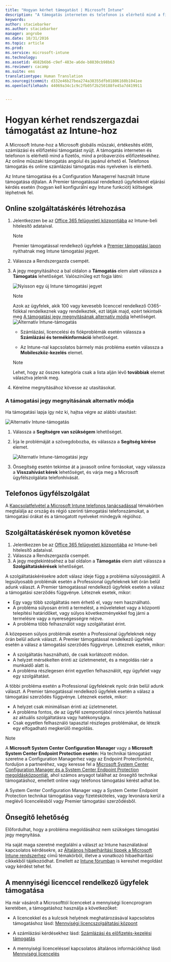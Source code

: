 ```yaml
---
title: "Hogyan kérhet támogatást | Microsoft Intune"
description: "A támogatás interneten és telefonon is elérhető mind a fizetős, mind a próbaverziós előfizetésekhez."
keywords: 
author: staciebarker
ms.author: staciebarker
manager: angrobe
ms.date: 10/31/2016
ms.topic: article
ms.prod: 
ms.service: microsoft-intune
ms.technology: 
ms.assetid: 4682b6b6-c9ef-483e-a6de-b8830cb98b63
ms.reviewer: cacamp
ms.suite: ems
translationtype: Human Translation
ms.sourcegitcommit: d332e46b27bea274a38355dfb01806160b1041ee
ms.openlocfilehash: 44069a34c1c9c2fb05f2b250188fe45a7d419911


---
```


# <a name="how-to-get-admin-support-for-microsoft-intune"></a>Hogyan kérhet rendszergazdai támogatást az Intune-hoz

A Microsoft Intune-hoz a Microsoft globális műszaki, értékesítés előtti, számlázási és előfizetési támogatást nyújt. A támogatás interneten és telefonon is elérhető mind a fizetős, mind a próbaverziós előfizetésekhez. Az online műszaki támogatás angolul és japánul érhető el. Telefonos támogatás és online számlázási támogatás más nyelveken is elérhető.

Az Intune támogatása és a Configuration Managerrel használt Intune támogatása díjtalan. A Premier támogatással rendelkező ügyfeleknél eljárási kérdés esetén (hogyan kell konfigurálni egy Intune funkciót) költségek léphetnek fel.

## <a name="create-an-online-service-request"></a>Online szolgáltatáskérés létrehozása

1.  Jelentkezzen be az [Office 365 felügyeleti központjába](https://portal.office.com) az Intune-beli hitelesítő adataival. 
    >[!NOTE]
    >
    >Premier támogatással rendelkező ügyfelek a [Premier támogatási lapon](https://support.microsoft.com/en-us/premier/contacts) nyithatnak meg Intune támogatási jegyet.

2.  Válassza a Rendszergazda csempét.
3.  A jegy megnyitásához a bal oldalon a **Támogatás** elem alatt válassza a **Támogatás** lehetőséget. Valószínűleg ezt fogja látni:

    ![Nyisson egy új Intune támogatási jegyet](../media/suport-open-ticket.png)

    >[!NOTE]
    >
    >  Azok az ügyfelek, akik 100 vagy kevesebb licenccel rendelkező O365-fiókkal rendelkeznek vagy rendelkeztek, ezt látják majd, ezért tekintsék meg [A támogatási jegy megnyitásának alternatív módja](#alternate-method-to-open-a-support-ticket) lehetőséget.
    > ![Alternatív Intune-támogatás](../media/alternate-support-ui.png)

    -   Számlázási, licencelési és fiókproblémák esetén válassza a **Számlázási és termékinformáció** lehetőséget.

    -   Az Intune-nal kapcsolatos bármely más probléma esetén válassza a **Mobileszköz-kezelés** elemet.

    > [!NOTE]
    > Lehet, hogy az összes kategória csak a lista alján lévő **továbbiak** elemet választva jelenik meg.

3.  Kérelme megnyitásához kövesse az utasításokat. 

### <a name="alternate-method-to-open-a-support-ticket"></a>A támogatási jegy megnyitásának alternatív módja

Ha támogatási lapja így néz ki, hajtsa végre az alábbi utasítást:

![Alternatív Intune-támogatás](../media/alternate-support-ui.png)


1. Válassza a **Segítségre van szükségem** lehetőséget.
2. Írja le problémáját a szövegdobozba, és válassza a **Segítség kérése** elemet.

    ![Alternatív Intune-támogatási jegy](../media/support-need-help.png)

3. Önsegítség esetén tekintse át a javasolt online forrásokat, vagy válassza a **Visszahívást kérek** lehetőséget, és várja meg a Microsoft ügyfélszolgálata telefonhívását.

## <a name="support-by-phone"></a>Telefonos ügyfélszolgálat
A [Kapcsolatfelvétel a Microsoft Intune telefonos tanácsadással](contact-assisted-phone-support-for-microsoft-intune.md) témakörben megtalálja az ország és régió szerinti támogatási telefonszámokat, a támogatási órákat és a támogatott nyelveket mindegyik régióhoz.

## <a name="track-your-service-requests"></a>Szolgáltatáskérések nyomon követése
1.  Jelentkezzen be az [Office 365 felügyeleti központjába](https://portal.office.com) az Intune-beli hitelesítő adataival. 
2.  Válassza a Rendszergazda csempét.
3.  A jegy megtekintéséhez a bal oldalon a **Támogatás** elem alatt válassza a **Szolgáltatáskérések** lehetőséget. 

A szolgáltatáskérésekre adott válasz ideje függ a probléma súlyosságától. A legsúlyosabb problémák esetén a Professional ügyfeleknek két órán belül adunk választ. A Premier támogatással rendelkező ügyfelek esetén a válasz a támogatási szerződés függvénye. Léteznek esetek, mikor:

- Egy vagy több szolgáltatás nem érhető el, vagy nem használható. 
- A probléma súlyosan érinti a termelést, a műveleteket vagy a központi telepítési határidőket, vagy súlyos következményekkel fog járni a termelésre vagy a nyereségességre nézve. 
- A probléma több felhasználót vagy szolgáltatást érint.

A közepesen súlyos problémák esetén a Professional ügyfeleknek négy órán belül adunk választ. A Premier támogatással rendelkező ügyfelek esetén a válasz a támogatási szerződés függvénye.  Léteznek esetek, mikor:

- A szolgáltatás használható, de csak korlátozott módon. 
- A helyzet mérsékelten érinti az üzletmenetet, és a megoldás ráér a munkaidő alatt is. 
- A probléma részlegesen érint egyetlen felhasználót, egy ügyfelet vagy egy szolgáltatást.

A többi probléma esetén a Professional ügyfeleknek nyolc órán belül adunk választ. A Premier támogatással rendelkező ügyfelek esetén a válasz a támogatási szerződés függvénye.  Léteznek esetek, mikor:

- A helyzet csak minimálisan érinti az üzletmenetet. 
- A probléma fontos, de az ügyfél szempontjából nincs jelentős hatással az aktuális szolgáltatásra vagy hatékonyságra. 
- Csak egyetlen felhasználó tapasztal részleges problémákat, de létezik egy elfogadható megkerülő megoldás.

> [!NOTE]
> A **Microsoft System Center Configuration Manager** vagy a **Microsoft System Center Endpoint Protection esetén:** Ha technikai támogatást szeretne a Configuration Managerhez vagy az Endpoint Protectionhöz, forduljon a partneréhez, vagy keresse fel a [Microsoft System Center Configuration Manager és a System Center Endpoint Protection megoldásközpontját](http://www.microsoft.com/en-us/server-cloud/products/system-center-2012-r2/resources.aspx), ahol számos anyagot találhat az önsegítő technikai támogatáshoz, emellett online vagy telefonos támogatási kérést adhat be.
>
> A System Center Configuration Manager vagy a System Center Endpoint Protection technikai támogatása vagy fizetésköteles, vagy levonásra kerül a meglévő licencelésből vagy Premier támogatási szerződésből.

## <a name="self-help"></a>Önsegítő lehetőség

Előfordulhat, hogy a probléma megoldásához nem szükséges támogatási jegy megnyitása.

Ha saját maga szeretné megtalálni a választ az Intune használatával kapcsolatos kérdésekre, az [Általános hibaelhárítási tippek a Microsoft Intune rendszerhez](general-troubleshooting-tips-for-microsoft-intune.md) című témakörből, illetve a vonatkozó hibaelhárítási cikkekből tájékozódhat. Emellett az [Intune fórumban](https://social.technet.microsoft.com/Forums/en-US/home?forum=microsoftintuneprod) is kereshet megoldást vagy kérdést tehet fel. 

## <a name="support-for-volume-licensing-customers"></a>A mennyiségi licenccel rendelkező ügyfelek támogatása
Ha már vásárolt a Microsofttól licenceket a mennyiségi licencprogram keretében, a támogatáshoz használja a következőket:

-   A licencekkel és a kulcsok helyének meghatározásával kapcsolatos támogatáshoz lásd: [Mennyiségi licencszolgáltatási központ](http://go.microsoft.com/fwlink/p/?LinkID=282016)

-   A számlázási kérdésekhez lásd: [Számlázási és előfizetés-kezelési támogatás](http://support.microsoft.com/oas/default.aspx?prid=15371)

-   A mennyiségi licenceléssel kapcsolatos általános információkhoz lásd: [Mennyiségi licencelés](http://go.microsoft.com/fwlink/p/?LinkID=282015)



<!--HONumber=Nov16_HO1-->


